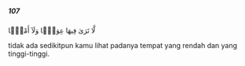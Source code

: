 ##### 107

<span class="ayah">لَّا تَرَىٰ فِيهَا عِوَجًۭا وَلَآ أَمْتًۭا</span>

<span class="ayah_translation">tidak ada sedikitpun kamu lihat padanya tempat yang rendah dan yang tinggi-tinggi.</span>
